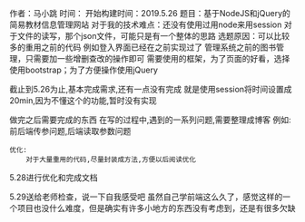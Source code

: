 ﻿作者：马小跳
时间：
    开始构建时间：2019.5.26
题目：基于NodeJS和jQuery的简易教材信息管理网站
对于我的技术难点：还没有使用过用node来用session
               对于文件的读写，那个json文件，可能只是有一个整体的思路
选题原因：可以比较多的重用之前的代码
    例如登入界面已经在之前实现过了
    管理系统之前的图书管理，只需要加一些增删查改的操作即可
需要使用的框架，为了页面的好看，选择使用bootstrap；为了方便操作使用jQuery

截止到5.26为止,基本完成需求,还有一点没有完成
    就是使用session将时间设置成20min,因为不懂这个的功能,暂时没有实现


做完之后需要完成的东西
    在写的过程中,遇到的一系列问题,需要整理成博客
    例如:前后端传参问题,后端读取参数问题

    优化:
        对于大量重用的代码,尽量封装成方法,方便以后阅读优化


5.28进行优化和完成文档

5.29送给老师检查，说一下自我感受吧
    虽然自己学前端这么久了，感觉这样的一个项目也没什么难度，但是确实有许多小地方的东西没有考虑到，还是有很多欠缺